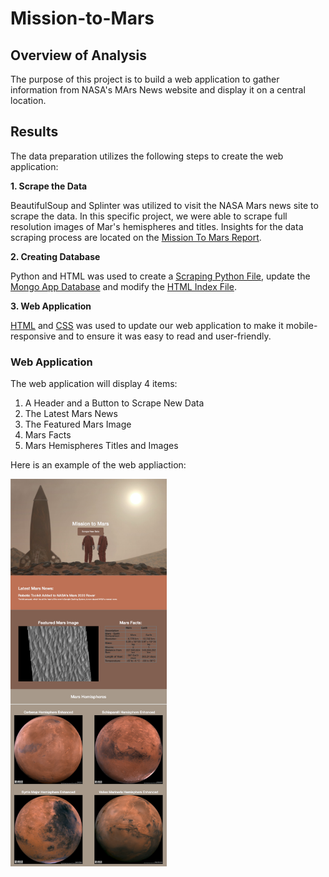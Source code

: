 # Mission-to-Mars

## Overview of Analysis

The purpose of this project is to build a web application to gather information from NASA's MArs News website and display it on a central location. 

## Results

The data preparation utilizes the following steps to create the web application:

**1. Scrape the Data**

BeautifulSoup and Splinter was utilized to visit the NASA Mars news site to scrape the data. In this specific project, we were able to scrape full resolution images of Mar's hemispheres and titles. Insights for the data scraping process are located on the <a href="Mission_to_Mars_Challenge.ipynb">Mission To Mars Report</a>. 

**2. Creating Database**

Python and HTML was used to create a <a href="scraping.py">Scraping Python File</a>, update the <a href="app.py">Mongo App Database</a> and modify the <a href="templates/index.html">HTML Index File</a>. 

**3. Web Application**

<a href="templates/index.html">HTML</a> and <a href="static/styles.css">CSS</a> was used to update our web application to make it mobile-responsive and to ensure it was easy to read and user-friendly.

### Web Application

The web application will display 4 items:

1. A Header and a Button to Scrape New Data
2. The Latest Mars News
3. The Featured Mars Image
4. Mars Facts
5. Mars Hemispheres Titles and Images

Here is an example of the web appliaction: 

<img src="Analysis/sample.png" width="250">